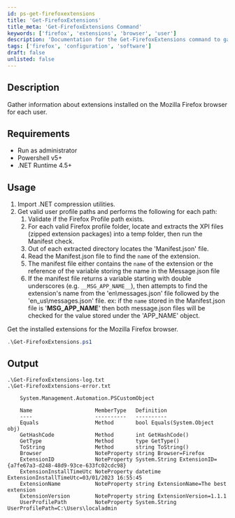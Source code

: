 ```yaml
---
id: ps-get-firefoxextensions
title: 'Get-FirefoxExtensions'
title_meta: 'Get-FirefoxExtensions Command'
keywords: ['firefox', 'extensions', 'browser', 'user']
description: 'Documentation for the Get-FirefoxExtensions command to gather information about extensions installed on the Mozilla Firefox browser for each user.'
tags: ['firefox', 'configuration', 'software']
draft: false
unlisted: false
---
```

## Description
Gather information about extensions installed on the Mozilla Firefox browser for each user.

## Requirements
- Run as administrator
- Powershell v5+
- .NET Runtime 4.5+

## Usage
1. Import .NET compression utilities.
2. Get valid user profile paths and performs the following for each path:
   1. Validate if the Firefox Profile path exists. 
   2. For each valid Firefox profile folder, locate and extracts the XPI files (zipped extension packages) into a temp folder, then run the Manifest check.
   3. Out of each extracted directory locates the 'Manifest.json' file.
   4. Read the Manifest.json file to find the `name` of the extension.
   5. The manifest file either contains the `name` of the extension or the reference of the variable storing the name in the Message.json file
   6. If the manifest file returns a variable starting with double underscores (e.g. `__MSG_APP_NAME__`), then attempts to find the extension's name from the 'en\messages.json' file followed by the 'en_us\messages.json' file.
      ex: if the `name` stored in the Manifest.json file is '__MSG_APP_NAME__' then both message.json files will be checked for the value stored under the 'APP_NAME' object.


Get the installed extensions for the Mozilla Firefox browser.
```powershell
.\Get-FirefoxExtensions.ps1
```

## Output
    .\Get-FirefoxExtensions-log.txt
    .\Get-FirefoxExtensions-error.txt
```
    System.Management.Automation.PSCustomObject

    Name                    MemberType   Definition
    ----                    ----------   ----------
    Equals                  Method       bool Equals(System.Object obj)
    GetHashCode             Method       int GetHashCode()
    GetType                 Method       type GetType()
    ToString                Method       string ToString()
    Browser                 NoteProperty string Browser=Firefox
    ExtensionID             NoteProperty System.String ExtensionID={a7fe67a3-d248-48d9-93ce-633fc02cdc98}
    ExtensionInstallTimeUtc NoteProperty datetime ExtensionInstallTimeUtc=03/01/2023 16:55:45
    ExtensionName           NoteProperty string ExtensionName=The best extension
    ExtensionVersion        NoteProperty string ExtensionVersion=1.1.1
    UserProfilePath         NoteProperty System.String UserProfilePath=C:\Users\localadmin
```





